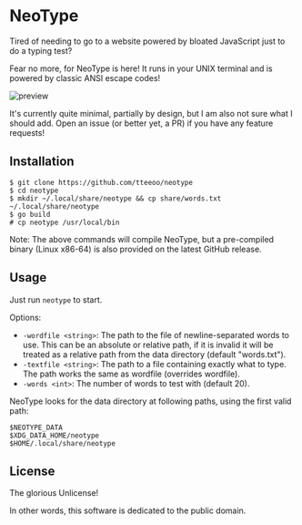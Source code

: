 # NeoType

Tired of needing to go to a website powered by bloated JavaScript just to do a typing test?

Fear no more, for NeoType is here! It runs in your UNIX terminal and is powered by classic ANSI escape codes!

![preview](https://raw.githubusercontent.com/tteeoo/neotype/master/preview.gif)

It's currently quite minimal, partially by design, but I am also not sure what I should add. Open an issue (or better yet, a PR) if you have any feature requests!

## Installation

```
$ git clone https://github.com/tteeoo/neotype
$ cd neotype
$ mkdir ~/.local/share/neotype && cp share/words.txt ~/.local/share/neotype
$ go build
# cp neotype /usr/local/bin
```

Note: The above commands will compile NeoType, but a pre-compiled binary (Linux x86-64) is also provided on the latest GitHub release.

## Usage

Just run `neotype` to start.

Options:
* `-wordfile <string>`: The path to the file of newline-separated words to use. This can be an absolute or relative path, if it is invalid it will be treated as a relative path from the data directory (default "words.txt").
* `-textfile <string>`: The path to a file containing exactly what to type. The path works the same as wordfile (overrides wordfile).
* `-words <int>`: The number of words to test with (default 20).

NeoType looks for the data directory at following paths, using the first valid path:

```
$NEOTYPE_DATA
$XDG_DATA_HOME/neotype
$HOME/.local/share/neotype
```

## License

The glorious Unlicense!

In other words, this software is dedicated to the public domain.
